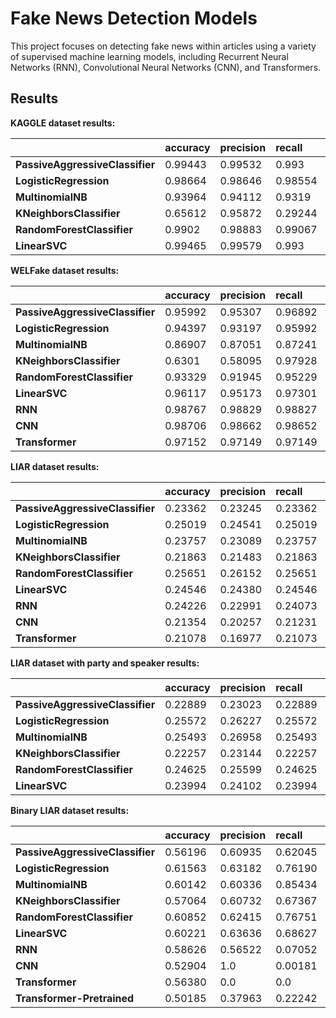 # **Fake News Detection Models**

This project focuses on detecting fake news within articles using a variety of supervised machine learning models, including Recurrent Neural Networks (RNN), Convolutional Neural Networks (CNN), and Transformers.


## Results

**KAGGLE dataset results:**

<div class="table*">
<table>
<thead>
<tr class="header">
<th style="text-align: left;"></th>
<th style="text-align: left;"><strong>accuracy</strong></th>
<th style="text-align: left;"><strong>precision</strong></th>
<th style="text-align: left;"><strong>recall</strong></th>
<th style="text-align: left;"><strong>f1</strong></th>
</tr>
</thead>
<tbody>
<tr class="odd">
<td style="text-align: left;"><strong>PassiveAggressiveClassifier</strong></td>
<td style="text-align: left;">0.99443</td>
<td style="text-align: left;">0.99532</td>
<td style="text-align: left;">0.993</td>
<td style="text-align: left;">0.99416</td>
</tr>
<tr class="even">
<td style="text-align: left;"><strong>LogisticRegression</strong></td>
<td style="text-align: left;">0.98664</td>
<td style="text-align: left;">0.98646</td>
<td style="text-align: left;">0.98554</td>
<td style="text-align: left;">0.986</td>
</tr>
<tr class="odd">
<td style="text-align: left;"><strong>MultinomialNB</strong></td>
<td style="text-align: left;">0.93964</td>
<td style="text-align: left;">0.94112</td>
<td style="text-align: left;">0.9319</td>
<td style="text-align: left;">0.93649</td>
</tr>
<tr class="even">
<td style="text-align: left;"><strong>KNeighborsClassifier</strong></td>
<td style="text-align: left;">0.65612</td>
<td style="text-align: left;">0.95872</td>
<td style="text-align: left;">0.29244</td>
<td style="text-align: left;">0.44818</td>
</tr>
<tr class="odd">
<td style="text-align: left;"><strong>RandomForestClassifier</strong></td>
<td style="text-align: left;">0.9902</td>
<td style="text-align: left;">0.98883</td>
<td style="text-align: left;">0.99067</td>
<td style="text-align: left;">0.98975</td>
</tr>
<tr class="even">
<td style="text-align: left;"><strong>LinearSVC</strong></td>
<td style="text-align: left;">0.99465</td>
<td style="text-align: left;">0.99579</td>
<td style="text-align: left;">0.993</td>
<td style="text-align: left;">0.9944</td>
</tr>
</tbody>
</table>
</div>

**WELFake dataset results:**
<div class="table*">
<table>
<thead>
<tr class="header">
<th style="text-align: left;"></th>
<th style="text-align: left;"><strong>accuracy</strong></th>
<th style="text-align: left;"><strong>precision</strong></th>
<th style="text-align: left;"><strong>recall</strong></th>
<th style="text-align: left;"><strong>f1</strong></th>
</tr>
</thead>
<tbody>
<tr class="odd">
<td style="text-align: left;"><strong>PassiveAggressiveClassifier</strong></td>
<td style="text-align: left;">0.95992</td>
<td style="text-align: left;">0.95307</td>
<td style="text-align: left;">0.96892</td>
<td style="text-align: left;">0.96093</td>
</tr>
<tr class="even">
<td style="text-align: left;"><strong>LogisticRegression</strong></td>
<td style="text-align: left;">0.94397</td>
<td style="text-align: left;">0.93197</td>
<td style="text-align: left;">0.95992</td>
<td style="text-align: left;">0.94574</td>
</tr>
<tr class="odd">
<td style="text-align: left;"><strong>MultinomialNB</strong></td>
<td style="text-align: left;">0.86907</td>
<td style="text-align: left;">0.87051</td>
<td style="text-align: left;">0.87241</td>
<td style="text-align: left;">0.87146</td>
</tr>
<tr class="even">
<td style="text-align: left;"><strong>KNeighborsClassifier</strong></td>
<td style="text-align: left;">0.6301</td>
<td style="text-align: left;">0.58095</td>
<td style="text-align: left;">0.97928</td>
<td style="text-align: left;">0.72927</td>
</tr>
<tr class="odd">
<td style="text-align: left;"><strong>RandomForestClassifier</strong></td>
<td style="text-align: left;">0.93329</td>
<td style="text-align: left;">0.91945</td>
<td style="text-align: left;">0.95229</td>
<td style="text-align: left;">0.93558</td>
</tr>
<tr class="even">
<td style="text-align: left;"><strong>LinearSVC</strong></td>
<td style="text-align: left;">0.96117</td>
<td style="text-align: left;">0.95173</td>
<td style="text-align: left;">0.97301</td>
<td style="text-align: left;">0.96225</td>
</tr>
<tr class="odd">
<td style="text-align: left;"><strong>RNN</strong></td>
<td style="text-align: left;">0.98767</td>
<td style="text-align: left;">0.98829</td>
<td style="text-align: left;">0.98827</td>
<td style="text-align: left;">0.98828</td>
</tr>
<tr class="even">
<td style="text-align: left;"><strong>CNN</strong></td>
<td style="text-align: left;">0.98706</td>
<td style="text-align: left;">0.98662</td>
<td style="text-align: left;">0.98652</td>
<td style="text-align: left;">0.98657</td>
</tr>
<tr class="odd">
<td style="text-align: left;"><strong>Transformer</strong></td>
<td style="text-align: left;">0.97152</td>
<td style="text-align: left;">0.97149</td>
<td style="text-align: left;">0.97149</td>
<td style="text-align: left;">0.97149</td>
</tr>
</tbody>
</table>
</div>

**LIAR dataset results:**
<div class="table*">
<table>
<thead>
<tr class="header">
<th style="text-align: left;"></th>
<th style="text-align: left;"><strong>accuracy</strong></th>
<th style="text-align: left;"><strong>precision</strong></th>
<th style="text-align: left;"><strong>recall</strong></th>
<th style="text-align: left;"><strong>f1</strong></th>
</tr>
</thead>
<tbody>
<tr class="odd">
<td style="text-align: left;"><strong>PassiveAggressiveClassifier</strong></td>
<td style="text-align: left;">0.23362</td>
<td style="text-align: left;">0.23245</td>
<td style="text-align: left;">0.23362</td>
<td style="text-align: left;">0.23303</td>
</tr>
<tr class="even">
<td style="text-align: left;"><strong>LogisticRegression</strong></td>
<td style="text-align: left;">0.25019</td>
<td style="text-align: left;">0.24541</td>
<td style="text-align: left;">0.25019</td>
<td style="text-align: left;">0.24778</td>
</tr>
<tr class="odd">
<td style="text-align: left;"><strong>MultinomialNB</strong></td>
<td style="text-align: left;">0.23757</td>
<td style="text-align: left;">0.23089</td>
<td style="text-align: left;">0.23757</td>
<td style="text-align: left;">0.23418</td>
</tr>
<tr class="even">
<td style="text-align: left;"><strong>KNeighborsClassifier</strong></td>
<td style="text-align: left;">0.21863</td>
<td style="text-align: left;">0.21483</td>
<td style="text-align: left;">0.21863</td>
<td style="text-align: left;">0.21671</td>
</tr>
<tr class="odd">
<td style="text-align: left;"><strong>RandomForestClassifier</strong></td>
<td style="text-align: left;">0.25651</td>
<td style="text-align: left;">0.26152</td>
<td style="text-align: left;">0.25651</td>
<td style="text-align: left;">0.25899</td>
</tr>
<tr class="even">
<td style="text-align: left;"><strong>LinearSVC</strong></td>
<td style="text-align: left;">0.24546</td>
<td style="text-align: left;">0.24380</td>
<td style="text-align: left;">0.24546</td>
<td style="text-align: left;">0.24463</td>
</tr>
<tr class="odd">
<td style="text-align: left;"><strong>RNN</strong></td>
<td style="text-align: left;">0.24226</td>
<td style="text-align: left;">0.22991</td>
<td style="text-align: left;">0.24073</td>
<td style="text-align: left;">0.23519</td>
</tr>
<tr class="even">
<td style="text-align: left;"><strong>CNN</strong></td>
<td style="text-align: left;">0.21354</td>
<td style="text-align: left;">0.20257</td>
<td style="text-align: left;">0.21231</td>
<td style="text-align: left;">0.20732</td>
</tr>
<tr class="odd">
<td style="text-align: left;"><strong>Transformer</strong></td>
<td style="text-align: left;">0.21078</td>
<td style="text-align: left;">0.16977</td>
<td style="text-align: left;">0.21073</td>
<td style="text-align: left;">0.18804</td>
</tr>
</tbody>
</table>
</div>

**LIAR dataset with party and speaker results:**
<div class="table*">
<table>
<thead>
<tr class="header">
<th style="text-align: left;"></th>
<th style="text-align: left;"><strong>accuracy</strong></th>
<th style="text-align: left;"><strong>precision</strong></th>
<th style="text-align: left;"><strong>recall</strong></th>
<th style="text-align: left;"><strong>f1</strong></th>
</tr>
</thead>
<tbody>
<tr class="odd">
<td style="text-align: left;"><strong>PassiveAggressiveClassifier</strong></td>
<td style="text-align: left;">0.22889</td>
<td style="text-align: left;">0.23023</td>
<td style="text-align: left;">0.22889</td>
<td style="text-align: left;">0.22956</td>
</tr>
<tr class="even">
<td style="text-align: left;"><strong>LogisticRegression</strong></td>
<td style="text-align: left;">0.25572</td>
<td style="text-align: left;">0.26227</td>
<td style="text-align: left;">0.25572</td>
<td style="text-align: left;">0.25895</td>
</tr>
<tr class="odd">
<td style="text-align: left;"><strong>MultinomialNB</strong></td>
<td style="text-align: left;">0.25493</td>
<td style="text-align: left;">0.26958</td>
<td style="text-align: left;">0.25493</td>
<td style="text-align: left;">0.26205</td>
</tr>
<tr class="even">
<td style="text-align: left;"><strong>KNeighborsClassifier</strong></td>
<td style="text-align: left;">0.22257</td>
<td style="text-align: left;">0.23144</td>
<td style="text-align: left;">0.22257</td>
<td style="text-align: left;">0.22692</td>
</tr>
<tr class="odd">
<td style="text-align: left;"><strong>RandomForestClassifier</strong></td>
<td style="text-align: left;">0.24625</td>
<td style="text-align: left;">0.25599</td>
<td style="text-align: left;">0.24625</td>
<td style="text-align: left;">0.25103</td>
</tr>
<tr class="even">
<td style="text-align: left;"><strong>LinearSVC</strong></td>
<td style="text-align: left;">0.23994</td>
<td style="text-align: left;">0.24102</td>
<td style="text-align: left;">0.23994</td>
<td style="text-align: left;">0.24048</td>
</tr>
</tbody>
</table>
</div>

**Binary LIAR dataset results:**
<div class="table*">
<table>
<thead>
<tr class="header">
<th style="text-align: left;"></th>
<th style="text-align: left;"><strong>accuracy</strong></th>
<th style="text-align: left;"><strong>precision</strong></th>
<th style="text-align: left;"><strong>recall</strong></th>
<th style="text-align: left;"><strong>f1</strong></th>
</tr>
</thead>
<tbody>
<tr class="odd">
<td style="text-align: left;"><strong>PassiveAggressiveClassifier</strong></td>
<td style="text-align: left;">0.56196</td>
<td style="text-align: left;">0.60935</td>
<td style="text-align: left;">0.62045</td>
<td style="text-align: left;">0.61485</td>
</tr>
<tr class="even">
<td style="text-align: left;"><strong>LogisticRegression</strong></td>
<td style="text-align: left;">0.61563</td>
<td style="text-align: left;">0.63182</td>
<td style="text-align: left;">0.76190</td>
<td style="text-align: left;">0.69079</td>
</tr>
<tr class="odd">
<td style="text-align: left;"><strong>MultinomialNB</strong></td>
<td style="text-align: left;">0.60142</td>
<td style="text-align: left;">0.60336</td>
<td style="text-align: left;">0.85434</td>
<td style="text-align: left;">0.70725</td>
</tr>
<tr class="even">
<td style="text-align: left;"><strong>KNeighborsClassifier</strong></td>
<td style="text-align: left;">0.57064</td>
<td style="text-align: left;">0.60732</td>
<td style="text-align: left;">0.67367</td>
<td style="text-align: left;">0.63878</td>
</tr>
<tr class="odd">
<td style="text-align: left;"><strong>RandomForestClassifier</strong></td>
<td style="text-align: left;">0.60852</td>
<td style="text-align: left;">0.62415</td>
<td style="text-align: left;">0.76751</td>
<td style="text-align: left;">0.68844</td>
</tr>
<tr class="even">
<td style="text-align: left;"><strong>LinearSVC</strong></td>
<td style="text-align: left;">0.60221</td>
<td style="text-align: left;">0.63636</td>
<td style="text-align: left;">0.68627</td>
<td style="text-align: left;">0.66038</td>
</tr>
<tr class="odd">
<td style="text-align: left;"><strong>RNN</strong></td>
<td style="text-align: left;">0.58626</td>
<td style="text-align: left;">0.56522</td>
<td style="text-align: left;">0.07052</td>
<td style="text-align: left;">0.12540</td>
</tr>
<tr class="even">
<td style="text-align: left;"><strong>CNN</strong></td>
<td style="text-align: left;">0.52904</td>
<td style="text-align: left;">1.0</td>
<td style="text-align: left;">0.00181</td>
<td style="text-align: left;">0.00361</td>
</tr>
<tr class="odd">
<td style="text-align: left;"><strong>Transformer</strong></td>
<td style="text-align: left;">0.56380</td>
<td style="text-align: left;">0.0</td>
<td style="text-align: left;">0.0</td>
<td style="text-align: left;">0.0</td>
</tr>
<tr class="even">
<td style="text-align: left;"><strong>Transformer-Pretrained</strong></td>
<td style="text-align: left;">0.50185</td>
<td style="text-align: left;">0.37963</td>
<td style="text-align: left;">0.22242</td>
<td style="text-align: left;">0.28050</td>
</tr>
</tbody>
</table>
</div>